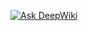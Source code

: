 [![Ask DeepWiki](https://deepwiki.com/badge.svg)](https://deepwiki.com/meta-introspector/lang_agent)
